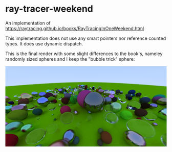 # ray-tracer-weekend

An implementation of https://raytracing.github.io/books/RayTracingInOneWeekend.html

This implementation does not use any smart pointers nor reference counted types. It does use dynamic dispatch.

This is the final render with some slight differences to the book's, nameley randomly sized spheres and I keep the "bubble trick" sphere:

![final render](https://github.com/CircArgs/ray-tracer-weekend/blob/master/test.png?raw=true)
